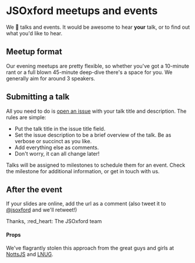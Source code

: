# JSOxford meetups and events

We :green_heart: talks and events. It would be awesome to hear **your** talk, or to find out what you'd like to hear.

## Meetup format

Our evening meetups are pretty flexible, so whether you've got a 10-minute rant or a full blown 45-minute deep-dive there's a space for you. We generally aim for around 3 speakers.

## Submitting a talk
All you need to do is [open an issue](https://github.com/jsoxford/events/issues/new) with your talk title and description. The rules are simple:

- Put the talk title in the issue title field.
- Set the issue description to be a brief overview of the talk. Be as verbose or succinct as you like.
- Add everything else as comments.
- Don't worry, it can all change later!

Talks will be assigned to milestones to schedule them for an event. Check the milestone for additional information, or get in touch with us.

## After the event
If your slides are online, add the url as a comment (also tweet it to [@jsoxford](https://twitter.com/jsoxford) and we'll retweet!)

Thanks,
:red_heart: The JSOxford team

#### Props

We've flagrantly stolen this approach from the great guys and girls at [NottsJS](https://github.com/nottsjs/speakers) and [LNUG](https://github.com/lnug). 
